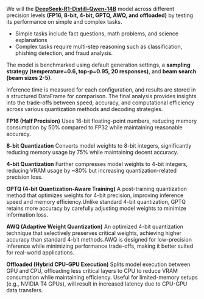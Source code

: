 We will the [**DeepSeek-R1-Distill-Qwen-14B**](https://huggingface.co/Qwen/Qwen2.5-14B) model across different precision levels **(FP16, 8-bit, 4-bit, GPTQ, AWQ, and offloaded)** by testing its performance on simple and complex tasks. 

* Simple tasks include fact questions, math problems, and science explanations
* Complex tasks require multi-step reasoning such as classification, phishing detection, and fraud analysis. 

The model is benchmarked using default generation settings, a **sampling strategy (temperature=0.6, top-p=0.95, 20 responses)**, and **beam search (beam sizes 2-5)**. 

Inference time is measured for each configuration, and results are stored in a structured DataFrame for comparison. The final analysis provides insights into the trade-offs between speed, accuracy, and computational efficiency across various quantization methods and decoding strategies.

**FP16 (Half Precision)**
Uses 16-bit floating-point numbers, reducing memory consumption by 50% compared to FP32 while maintaining reasonable accuracy.

**8-bit Quantization**
Converts model weights to 8-bit integers, significantly reducing memory usage by 75% while maintaining decent accuracy.

**4-bit Quantization**
Further compresses model weights to 4-bit integers, reducing VRAM usage by ~80% but increasing quantization-related precision loss.

**GPTQ (4-bit Quantization-Aware Training)**
A post-training quantization method that optimizes weights for 4-bit precision, improving inference speed and memory efficiency.Unlike standard 4-bit quantization, GPTQ retains more accuracy by carefully adjusting model weights to minimize information loss.

**AWQ (Adaptive Weight Quantization)**
An optimized 4-bit quantization technique that selectively preserves critical weights, achieving higher accuracy than standard 4-bit methods.AWQ is designed for low-precision inference while minimizing performance trade-offs, making it better suited for real-world applications.

**Offloaded (Hybrid CPU-GPU Execution)**
Splits model execution between GPU and CPU, offloading less critical layers to CPU to reduce VRAM consumption while maintaining efficiency.
Useful for limited-memory setups (e.g., NVIDIA T4 GPUs), will result in increased latency due to CPU-GPU data transfers.
